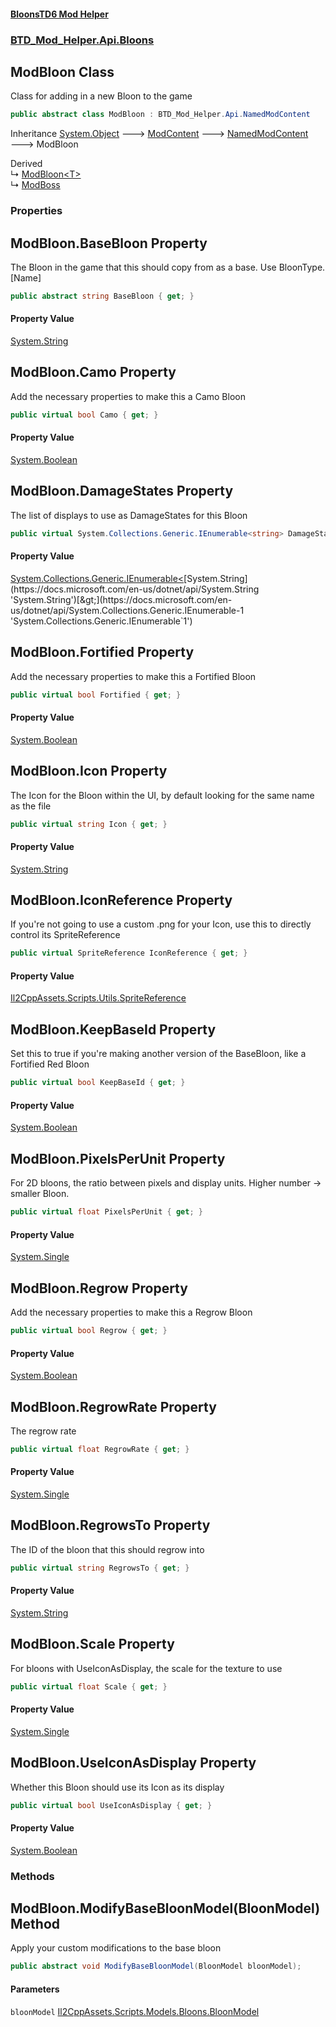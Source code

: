 #### [BloonsTD6 Mod Helper](README.md 'README')
### [BTD_Mod_Helper.Api.Bloons](README.md#BTD_Mod_Helper.Api.Bloons 'BTD_Mod_Helper.Api.Bloons')

## ModBloon Class

Class for adding in a new Bloon to the game

```csharp
public abstract class ModBloon : BTD_Mod_Helper.Api.NamedModContent
```

Inheritance [System.Object](https://docs.microsoft.com/en-us/dotnet/api/System.Object 'System.Object') &#129106; [ModContent](BTD_Mod_Helper.Api.ModContent.md 'BTD_Mod_Helper.Api.ModContent') &#129106; [NamedModContent](BTD_Mod_Helper.Api.NamedModContent.md 'BTD_Mod_Helper.Api.NamedModContent') &#129106; ModBloon

Derived  
&#8627; [ModBloon&lt;T&gt;](BTD_Mod_Helper.Api.Bloons.ModBloon_T_.md 'BTD_Mod_Helper.Api.Bloons.ModBloon<T>')  
&#8627; [ModBoss](BTD_Mod_Helper.Api.Bloons.ModBoss.md 'BTD_Mod_Helper.Api.Bloons.ModBoss')
### Properties

<a name='BTD_Mod_Helper.Api.Bloons.ModBloon.BaseBloon'></a>

## ModBloon.BaseBloon Property

The Bloon in the game that this should copy from as a base. Use BloonType.[Name]

```csharp
public abstract string BaseBloon { get; }
```

#### Property Value
[System.String](https://docs.microsoft.com/en-us/dotnet/api/System.String 'System.String')

<a name='BTD_Mod_Helper.Api.Bloons.ModBloon.Camo'></a>

## ModBloon.Camo Property

Add the necessary properties to make this a Camo Bloon

```csharp
public virtual bool Camo { get; }
```

#### Property Value
[System.Boolean](https://docs.microsoft.com/en-us/dotnet/api/System.Boolean 'System.Boolean')

<a name='BTD_Mod_Helper.Api.Bloons.ModBloon.DamageStates'></a>

## ModBloon.DamageStates Property

The list of displays to use as DamageStates for this Bloon

```csharp
public virtual System.Collections.Generic.IEnumerable<string> DamageStates { get; }
```

#### Property Value
[System.Collections.Generic.IEnumerable&lt;](https://docs.microsoft.com/en-us/dotnet/api/System.Collections.Generic.IEnumerable-1 'System.Collections.Generic.IEnumerable`1')[System.String](https://docs.microsoft.com/en-us/dotnet/api/System.String 'System.String')[&gt;](https://docs.microsoft.com/en-us/dotnet/api/System.Collections.Generic.IEnumerable-1 'System.Collections.Generic.IEnumerable`1')

<a name='BTD_Mod_Helper.Api.Bloons.ModBloon.Fortified'></a>

## ModBloon.Fortified Property

Add the necessary properties to make this a Fortified Bloon

```csharp
public virtual bool Fortified { get; }
```

#### Property Value
[System.Boolean](https://docs.microsoft.com/en-us/dotnet/api/System.Boolean 'System.Boolean')

<a name='BTD_Mod_Helper.Api.Bloons.ModBloon.Icon'></a>

## ModBloon.Icon Property

The Icon for the Bloon within the UI, by default looking for the same name as the file

```csharp
public virtual string Icon { get; }
```

#### Property Value
[System.String](https://docs.microsoft.com/en-us/dotnet/api/System.String 'System.String')

<a name='BTD_Mod_Helper.Api.Bloons.ModBloon.IconReference'></a>

## ModBloon.IconReference Property

If you're not going to use a custom .png for your Icon, use this to directly control its SpriteReference

```csharp
public virtual SpriteReference IconReference { get; }
```

#### Property Value
[Il2CppAssets.Scripts.Utils.SpriteReference](https://docs.microsoft.com/en-us/dotnet/api/Il2CppAssets.Scripts.Utils.SpriteReference 'Il2CppAssets.Scripts.Utils.SpriteReference')

<a name='BTD_Mod_Helper.Api.Bloons.ModBloon.KeepBaseId'></a>

## ModBloon.KeepBaseId Property

Set this to true if you're making another version of the BaseBloon, like a Fortified Red Bloon

```csharp
public virtual bool KeepBaseId { get; }
```

#### Property Value
[System.Boolean](https://docs.microsoft.com/en-us/dotnet/api/System.Boolean 'System.Boolean')

<a name='BTD_Mod_Helper.Api.Bloons.ModBloon.PixelsPerUnit'></a>

## ModBloon.PixelsPerUnit Property

For 2D bloons, the ratio between pixels and display units. Higher number -> smaller Bloon.

```csharp
public virtual float PixelsPerUnit { get; }
```

#### Property Value
[System.Single](https://docs.microsoft.com/en-us/dotnet/api/System.Single 'System.Single')

<a name='BTD_Mod_Helper.Api.Bloons.ModBloon.Regrow'></a>

## ModBloon.Regrow Property

Add the necessary properties to make this a Regrow Bloon

```csharp
public virtual bool Regrow { get; }
```

#### Property Value
[System.Boolean](https://docs.microsoft.com/en-us/dotnet/api/System.Boolean 'System.Boolean')

<a name='BTD_Mod_Helper.Api.Bloons.ModBloon.RegrowRate'></a>

## ModBloon.RegrowRate Property

The regrow rate

```csharp
public virtual float RegrowRate { get; }
```

#### Property Value
[System.Single](https://docs.microsoft.com/en-us/dotnet/api/System.Single 'System.Single')

<a name='BTD_Mod_Helper.Api.Bloons.ModBloon.RegrowsTo'></a>

## ModBloon.RegrowsTo Property

The ID of the bloon that this should regrow into

```csharp
public virtual string RegrowsTo { get; }
```

#### Property Value
[System.String](https://docs.microsoft.com/en-us/dotnet/api/System.String 'System.String')

<a name='BTD_Mod_Helper.Api.Bloons.ModBloon.Scale'></a>

## ModBloon.Scale Property

For bloons with UseIconAsDisplay, the scale for the texture to use

```csharp
public virtual float Scale { get; }
```

#### Property Value
[System.Single](https://docs.microsoft.com/en-us/dotnet/api/System.Single 'System.Single')

<a name='BTD_Mod_Helper.Api.Bloons.ModBloon.UseIconAsDisplay'></a>

## ModBloon.UseIconAsDisplay Property

Whether this Bloon should use its Icon as its display

```csharp
public virtual bool UseIconAsDisplay { get; }
```

#### Property Value
[System.Boolean](https://docs.microsoft.com/en-us/dotnet/api/System.Boolean 'System.Boolean')
### Methods

<a name='BTD_Mod_Helper.Api.Bloons.ModBloon.ModifyBaseBloonModel(BloonModel)'></a>

## ModBloon.ModifyBaseBloonModel(BloonModel) Method

Apply your custom modifications to the base bloon

```csharp
public abstract void ModifyBaseBloonModel(BloonModel bloonModel);
```
#### Parameters

<a name='BTD_Mod_Helper.Api.Bloons.ModBloon.ModifyBaseBloonModel(BloonModel).bloonModel'></a>

`bloonModel` [Il2CppAssets.Scripts.Models.Bloons.BloonModel](https://docs.microsoft.com/en-us/dotnet/api/Il2CppAssets.Scripts.Models.Bloons.BloonModel 'Il2CppAssets.Scripts.Models.Bloons.BloonModel')